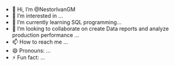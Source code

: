 - 👋 Hi, I’m @NestorIvanGM
- 👀 I’m interested in ...
- 🌱 I’m currently learning SQL programming...
- 💞️ I’m looking to collaborate on create Data reports and analyze production performance  ...
- 📫 How to reach me ...
- 😄 Pronouns: ...
- ⚡ Fun fact: ...

<!---
NestorIvanGM/NestorIvanGM is a ✨ special ✨ repository because its `README.md` (this file) appears on your GitHub profile.
You can click the Preview link to take a look at your changes.
--->
